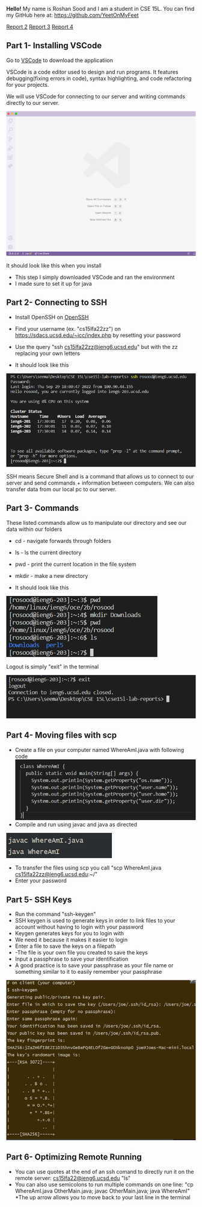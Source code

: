 **Hello!** 
 My name is Roshan Sood and I am a student
 in CSE 15L.
 You can find my GitHub here at: https://github.com/YeetOnMyFeet

 [Report 2](lab-report-1-week-0.md)
 [Report 3](lab-report-1-week-5.md)
 [Report 4](lab-report-4-week-7.md)
 ## Part 1- Installing VSCode

Go to  [VSCode](https://code.visualstudio.com/download)
to download the applicatiion

VSCode is a code editor used to design and run programs. It features debugging(fixing errors in code), syntax highlighting, and code refactoring for your projects. 

We will use VSCode for connecting to our server and writing commands directly to our server. 


![Image](vscode.png)

It should look like this when you install

* This step I simply downloaded VSCode and ran the environment
* I made sure to set it up for java

## Part 2- Connecting to SSH

* Install OpenSSH on  [OpenSSH](https://learn.microsoft.com/en-us/windows-server/administration/openssh/openssh_install_firstuse?tabs=gui)

* Find your username (ex. "cs15lfa22zz") on https://sdacs.ucsd.edu/~icc/index.php by resetting your password

* Use the query "ssh cs15lfa22zz@ieng6.ucsd.edu" but 
with the zz replacing your own letters

* It should look like this

![Image](ssh.png)

SSH means Secure Shell and is a command that allows us to connect to our server and send commands + information between computers. We can also transfer data from our local pc to our server.

## Part 3- Commands
These listed commands allow us to manipulate our directory and see our data within our folders
* cd - navigate forwards through folders
* ls - ls the current directory
* pwd - print the current location in the file system
* mkdir - make a new directory


* It should look like this

![Image](directory.png)


Logout is simply "exit" in the terminal

![Image](exit.png)



## Part 4- Moving files with scp

* Create a file on your computer named WhereAmI.java with
following code
![Image](class1.png)
* Compile and run using javac and java as directed

![Image](javac.png)
* To transfer the files using scp you call 
"scp WhereAmI.java cs15lfa22zz@ieng6.ucsd.edu:~/"
* Enter your password



## Part 5- SSH Keys
* Run the command "ssh-keygen"
* SSH keygen is used to generate keys in order to link files to your account without having to login with your password
* Keygen generates keys for you to login with
* We need it because it makes it easier to login
* Enter a file to save the keys on a filepath
* -The file is your own file you created to save the keys
* Input a passphrase to save your identification
* A good practice is to save your passphrase as your file name or something similar to it to easily remember your passphrase

![Image](image2.png)

## Part 6- Optimizing Remote Running
* You can use quotes at the end of an ssh comand 
to directly run it on the remote server: cs15lfa22@ieng6.ucsd.edu "ls"
* You can also use semicolons to run multiple commands on one line: "cp WhereAmI.java OtherMain.java; javac OtherMain.java; java WhereAmI"
*The up arrow allows you to move back to your last line in the terminal







